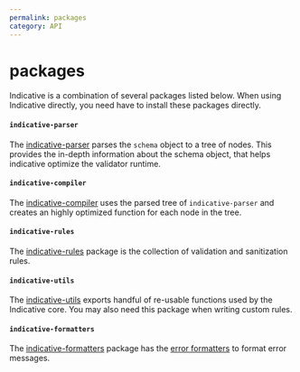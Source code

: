 ```yaml
---
permalink: packages
category: API
---
```


# packages

Indicative is a combination of several packages listed below. When using Indicative directly, you need have to install these packages directly.

#### `indicative-parser`
The [indicative-parser](https://github.com/poppinss/indicative-parser) parses the `schema` object to a tree of nodes. This provides the in-depth information about the schema object, that helps indicative optimize the validator runtime.

#### `indicative-compiler`
The [indicative-compiler](https://github.com/poppinss/indicative-compiler) uses the parsed tree of `indicative-parser` and creates an highly optimized function for each node in the tree.

#### `indicative-rules`
The [indicative-rules](https://github.com/poppinss/indicative-rules) package is the collection of validation and sanitization rules.

#### `indicative-utils`
The [indicative-utils](https://github.com/poppinss/indicative-utils) exports handful of re-usable functions used by the Indicative core. You may also need this package when writing custom rules.

#### `indicative-formatters`
The [indicative-formatters](https://github.com/poppinss/indicative-formatters) package has the [error formatters](error-formatters) to format error messages.
